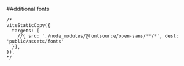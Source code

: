 

#Additional fonts

```
/*
viteStaticCopy({
  targets: [
    //{ src: './node_modules/@fontsource/open-sans/**/*', dest: 'public/assets/fonts'
  }],
}),
*/
```

